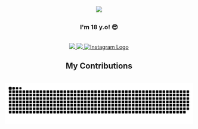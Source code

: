 
<h1 align="center">
    <img src="https://readme-typing-svg.herokuapp.com/?font=Righteous&size=35&center=true&vCenter=true&width=500&height=70&duration=4000&lines=Hi+There!+👋;+I'm+Irfann!;" />
</h1>

<h3 align="center">I'm 18 y.o! 😎</h3>

<br/>

<div align="center">

 </div>
 
<div align="center">
  <a href="mailto:ifannn502@gmail.com">
    <img src="https://cdn.jsdelivr.net/gh/BEN00262/whatsapp-embed-icon/icons/wa.svg" />
  </a>
<a href="https://wa.me/6285217234457">
    <img src="https://skillicons.dev/icons?i=gmail" />
  </a>
  <a href="https://www.instagram.com/fanmsz65">
    <img src="https://img.icons8.com/?size=52&id=nj0Uj45LGUYh&format=png" alt="Instagram Logo" />
  </a>
</div>

<div align="center">
  <h2>My Contributions</h2>
  <br>
  <img alt="snake eating my contributions" src="https://raw.githubusercontent.com/salesp07/salesp07/output/github-contribution-grid-snake.svg" />
